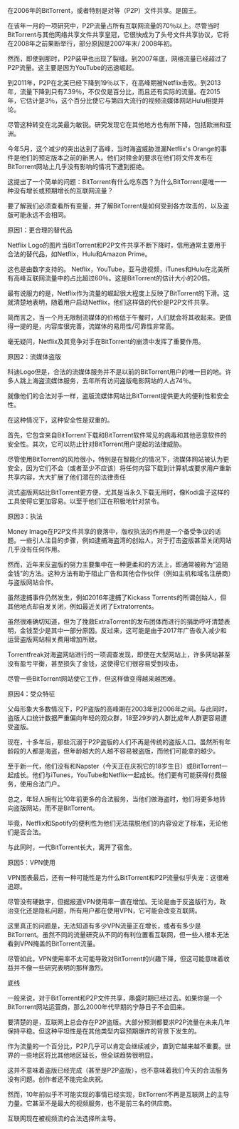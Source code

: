  
在2006年的BitTorrent，或者特别是对等（P2P）文件共享。是国王。

在该年一月的一项研究中，P2P流量占所有互联网流量的70％以上。尽管当时BitTorrent与其他网络共享文件共享皇冠，它很快成为了头号文件共享协议，它将在2008年之前果断举行，部分原因是2007年末/ 2008年初。

然而，即使到那时，P2P装甲也出现了裂缝。到2007年底，网络流量已经超过了P2P流量。这主要是因为YouTube的迅速崛起。

到2011年，P2P在北美已经下降到19％以下，在高峰期被Netflix击败。到2013年，流量下降到只有7.39％，不仅仅是百分比，而且还有实际的流量。在2015年，它估计是3％，这个百分比使它与第四大流行的视频流媒体网站Hulu相提并论。

尽管这种转变在北美最为敏锐。研究发现它在其他地方也有所下降，包括欧洲和亚洲。

今年5月，这个减少的突出达到了高峰，当时海盗威胁泄漏Netflix's Orange的事件是他们的预定版本之前的新黑人。他们对赎金的要求在他们将文件发布在BitTorrent网站上几乎没有影响的情况下遭到拒绝。

这提出了一个简单的问题：BitTorrent有什么吃东西？为什么BitTorrent是唯一一种没有增长或预期增长的互联网流量？

要了解我们必须查看所有变量，并了解BitTorrent是如何受到各方攻击的，以及盗版可能永远不会相同。

原因1：更合理的替代品
Netflix Logo的图片当BitTorrent和P2P文件共享不断下降时，信用通常主要用于合法的替代品，如Netflix，Hulu和Amazon Prime。

这也是由数字支持的。 Netflix，YouTube，亚马逊视频，iTunes和Hulu在北美所有高峰互联网流量中的占比超过60％。这是BitTorrent的估计大小的20倍。

最有说服力的是，Netflix作为流量的崛起很大程度上反映了BitTorrent的下滑。这就清楚地表明，随着用户启动Netflix，他们这样做的代价是P2P文件共享。

简而言之，当一个月无限制流媒体的价格低于午餐时，人们就会将其收起来。更值得一提的是，内容库很完善，流媒体的易用性/可靠性非常高。

毫无疑问，Netflix及其竞争对手在BitTorrent的崩溃中发挥了重要作用。

原因2：流媒体盗版
科迪Logo但是，合法的流媒体服务并不是以前的BitTorrent用户的唯一目的地。许多人跳上海盗流媒体服务，去年所有访问盗版电影网站的人占74％。

就像他们的合法对手一样，盗版流媒体网站比BitTorrent提供更大的便利性和安全性。

在这种情况下，这种安全性是双重的。

首先，它包含来自BitTorrent下载和BitTorrent软件常见的病毒和其他恶意软件的安全性。其次，它可以防止针对BitTorrent用户提起的法律威胁。

尽管使用BitTorrent的风险很小，特别是在智能化的情况下，流媒体网站被认为更安全，因为它们不会（或者至少不应该）将任何内容下载到计算机或要求用户重新共享内容，大大扩展了他们潜在的法律责任

流式盗版网站比BitTorrent更方便，尤其是当永久下载无用时，像Kodi盒子这样的工具使得它更加容易。以至于他们正在积极地针对禁令。
原因3：执法
Money Image在P2P文件共享的衰落中，版权执法的作用是一个备受争议的话题。一些引人注目的步骤，例如逮捕海盗湾的创始人，对于打击盗版甚至关闭网站几乎没有任何作用。

然而，近年来反盗版的努力主要集中在一种更柔和的方法上，即通常被称为“追随金钱”的方法。这种方法有助于阻止广告和其他合作伙伴（例如主机和域名注册商）与盗版网站合作。

虽然逮捕事件仍然发生，例如2016年逮捕了Kickass Torrents的所谓创始人，但其他地点却自发关闭，例如最近关闭了Extratorrents。

虽然很难确切知道，但为了挽救ExtraTorrent的发布团体而进行的捐助呼吁清楚表明，金钱至少是其中一部分原因。反过来，这可能是由于2017年广告收入减少和运营盗版网站相关费用增加所致。

Torrentfreak对海盗网站进行的一项调查发现，即使在大型网站上，许多网站甚至没有盈亏平衡，甚至损失了金钱，这使得它们很容易受到攻击。

尽管一些BitTorrent网站使它工作，但这样做变得越来越困难。

原因4：受众特征
父母形象大多数情况下，P2P盗版的高峰期在2003年到2006年之间。与此同时，盗版人口统计数据严重偏向年轻的观众群，18至29岁的人群比成年人群更容易遭受盗版。

现在，十多年后，那些沉溺于P2P盗版的人们不再是传统的盗版人口。虽然所有年龄段的人都是海盗，但年龄越大的人越不容易被盗版，而他们可能拿的越少。

至于新一代，他们没有和Napster（今天正在庆祝它的18岁生日）或BitTorrent一起成长。他们与iTunes，YouTube和Netflix一起成长。他们更有可能获得付费服务，使用合法门户。

总之，年轻人拥有比10年前更多的合法服务，当他们做海盗时，他们将更多地转向盗版网站，而不是BitTorrent。

毕竟，Netflix和Spotify的便利性为他们无法摆脱他们的内容设定了标准，无论他们是否合法。

与此同时，一代BitTorrent长大，离开了宿舍。

原因5：VPN使用
VPN图表最后，还有一种可能性是为什么BitTorrent和P2P流量似乎失宠：这很难追踪。

尽管没有硬数字，但据报道VPN使用率一直在增加。无论是由于反盗版行为，政治变化还是隐私问题，所有用户都在使用VPN，它可能会改变互联网。

这里真正的问题是，无法知道有多少VPN流量正在增长，或者有多少是BitTorrent。虽然不同的流量研究从不同的有利位置看互联网，但一些人根本无法看到VPN掩盖的BitTorrent流量。

尽管如此，VPN使用率不太可能导致对BitTorrent的兴趣下降，但这可能意味着收益并不像一些研究表明的那样激烈。

底线
一般来说，对于BitTorrent和P2P文件共享，鼎盛时期已经过去。如果你是一个BitTorrent网站运营商，那么2000年代早期的宁静日子不会回来。

要清楚的是，互联网上总会存在P2P盗版。大部分预测都要求P2P流量在未来几年保持平稳。但这种平坦性是在其他类型内容预期爆炸的背景下发生的。

作为流量的一个百分比，P2P几乎可以肯定会继续减少，直到它越来越不重要。世界的一些地区将比其他地区延长，但全球趋势很明显。

这并不意味着盗版已经完成（甚至是P2P盗版），也不意味着我们今天的合法服务没有问题。创作者还不能完全庆祝。

然而，10年前似乎不可能实现的事情已经实现，BitTorrent不再是互联网上的主导力量。它甚至不是最大的视频服务，也不是前三名的供应商。

互联网现在被视频流的合法选择所主导。